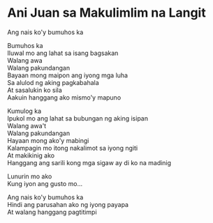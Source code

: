 # Ani Juan sa Makulimlim na Langit

Ang nais ko'y bumuhos ka

Bumuhos ka  
Iluwal mo ang lahat sa isang bagsakan  
Walang awa  
Walang pakundangan  
Bayaan mong maipon ang iyong mga luha  
Sa alulod ng aking pagkabahala  
At sasalukin ko sila  
Aakuin hanggang ako mismo'y mapuno  

Kumulog ka  
Ipukol mo ang lahat sa bubungan ng aking isipan  
Walang awa't  
Walang pakundangan  
Hayaan mong ako'y mabingi  
Kalampagin mo itong nakalimot sa iyong ngiti  
At makikinig ako  
Hanggang ang sarili kong mga sigaw ay di ko na madinig  

Lunurin mo ako  
Kung iyon ang gusto mo...  

Ang nais ko'y bumuhos ka  
Hindi ang parusahan ako ng iyong payapa  
At walang hanggang pagtitimpi   

